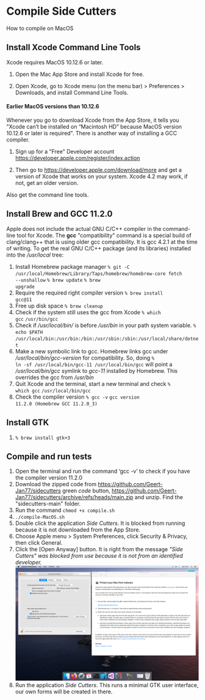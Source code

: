 
# Compile Side Cutters

How to compile on MacOS

## Install Xcode Command Line Tools

Xcode requires MacOS 10.12.6 or later. 
1. Open the Mac App Store and install Xcode for free.

2. Open Xcode, go to Xcode menu (on the menu bar) > Preferences > Downloads, and install Command Line Tools.

#### Earlier MacOS versions than 10.12.6

Whenever you go to download Xcode from the App Store, it tells you "Xcode can’t be installed on “Macintosh HD” because MacOS version 10.12.6 or later is required". There is another way of installing a GCC compiler.

1. Sign up for a "Free" Developer account
<https://developer.apple.com/register/index.action>

2. Then go to
<https://developer.apple.com/download/more>
and get a version of Xcode that works on your system. Xcode 4.2 may work, if not, get an older version.

Also get the command line tools.

## Install Brew and GCC 11.2.0

Apple does not include the actual GNU C/C++ compiler in the command-line tool for Xcode. The **gcc** "compatibility" command is a special build of clang/clang++ that is using older gcc compatibility. It is gcc 4.2.1 at the time of writing.
To get the real GNU C/C++ package (and its libraries) installed into the */usr/local* tree:
1. Install Homebrew package manager <code>% git -C /usr/local/Homebrew/Library/Taps/homebrew/homebrew-core fetch --unshallow</code> <code>% brew update</code> <code>% brew upgrade</code>  
2. Require the required right compiler version <code>% brew install gcc@11</code>     
3. Free up disk space <code>% brew cleanup</code>
4. Check if the system still uses the gcc from Xcode <code>% which gcc</code> <code>/usr/bin/gcc</code>      
5. Check if */usr/local/bin/* is before */usr/bin* in your path system variable. <code>% echo $PATH</code> <code>/usr/local/bin:/usr/bin:/bin:/usr/sbin:/sbin:/usr/local/share/dotnet</code>    
6. Make a new symbolic link to gcc. Homebrew links gcc under */usr/local/bin/gcc-version* for compatibility. So, doing <code>% ln -sf /usr/local/bin/gcc-11 /usr/local/bin/gcc</code> will point a */usr/local/bin/gcc* symlink to *gcc-11* installed by Homebrew. This overrides the gcc from */usr/bin*
7. Quit Xcode and the terminal, start a new terminal and check <code>% which gcc</code> <code>/usr/local/bin/gcc</code>
8. Check the compiler version <code>% gcc -v</code> <code>gcc version 11.2.0 (Homebrew GCC 11.2.0_3) </code>
        
## Install GTK 
      
1. <code>% brew install gtk+3</code>
        
## Compile and run tests

1.  Open the terminal and run the command ‘gcc -v’ to check if you have the compiler version 11.2.0
2.  Download the zipped code from https://github.com/Geert-Jan77/sidecutters green *code* button, https://github.com/Geert-Jan77/sidecutters/archive/refs/heads/main.zip and unzip. Find the "sidecutters-main" folder.
3.  Run the command <code>chmod +x compile.sh</code>
4.  <code>./compile-MacOS.sh</code>
5.  Double click the application *Side Cutters*. It is blocked from running because it is not downloaded from the App  Store.
6.  Choose Apple menu > System Preferences, click Security & Privacy, then click General.
7.  Click the [Open Anyway] button. It is right from the message *"Side Cutters" was blocked from use because it is not from an identified developer.*
![Screenshot](Screenshot.png)
9.  Run the application *Side Cutters*. This runs a minimal GTK user interface, our own forms will be created in there.
 
